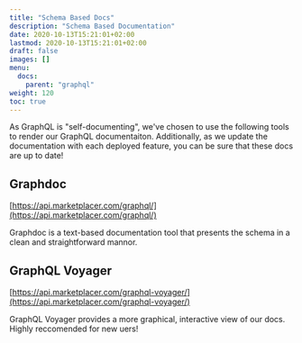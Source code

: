 ```yaml
---
title: "Schema Based Docs"
description: "Schema Based Documentation"
date: 2020-10-13T15:21:01+02:00
lastmod: 2020-10-13T15:21:01+02:00
draft: false
images: []
menu:
  docs:
    parent: "graphql"
weight: 120
toc: true
---
```


As GraphQL is "self-documenting", we've chosen to use the following tools to render our GraphQL documentaiton. Additionally, as we update the documentation with each deployed feature, you can be sure that these docs are up to date!

## Graphdoc

[https://api.marketplacer.com/graphql/](https://api.marketplacer.com/graphql/)

Graphdoc is a text-based documentation tool that presents the schema in a clean and straightforward mannor. 

## GraphQL Voyager

[https://api.marketplacer.com/graphql-voyager/](https://api.marketplacer.com/graphql-voyager/)

GraphQL Voyager provides a more graphical, interactive view of our docs. Highly reccomended for new uers!